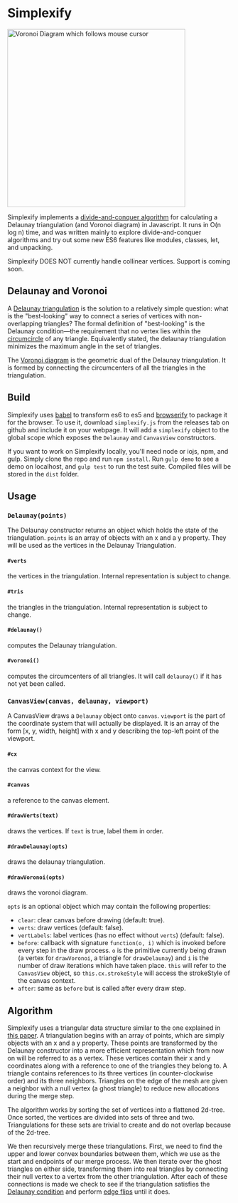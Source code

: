 Simplexify
==========

<img src='https://github.com/dylanmackenzie/simplexify/blob/master/gh-pages/animated-voronoi.gif' alt='Voronoi Diagram which follows mouse cursor' width=400 height=400 />

Simplexify implements a [divide-and-conquer
algorithm](http://link.springer.com/article/10.1007%2Fs12541-011-0056-1)
for calculating a Delaunay triangulation (and Voronoi diagram) in Javascript. It
runs in O(n log n) time, and was written mainly to explore divide-and-conquer
algorithms and try out some new ES6 features like modules, classes, let,
and unpacking.

Simplexify DOES NOT currently handle collinear vertices. Support is
coming soon.

Delaunay and Voronoi
----------------

A [Delaunay
triangulation](http://en.wikipedia.org/wiki/Delaunay_triangulation) is
the solution to a relatively simple question: what is the "best-looking"
way to connect a series of vertices with non-overlapping triangles? The
formal definition of "best-looking" is the Delaunay
condition—the requirement that no vertex lies within the
[circumcircle](http://mathworld.wolfram.com/Circumcircle.html) of any
triangle. Equivalently stated, the delaunay triangulation minimizes the
maximum angle in the set of triangles.

The [Voronoi diagram](http://en.wikipedia.org/wiki/Voronoi_diagram)
is the geometric dual of the Delaunay triangulation. It is formed by
connecting the circumcenters of all the triangles in the triangulation.

Build
-----

Simplexify uses [babel](https://babeljs.io) to transform es6 to es5 and
[browserify](http://browserify.org) to package it for the browser. To
use it, download `simplexify.js` from the releases tab on github and
include it on your webpage. It will add a `simplexify` object to
the global scope which exposes the `Delaunay` and `CanvasView`
constructors.

If you want to work on Simplexify locally, you'll need node or iojs, npm, and
gulp. Simply clone the repo and run `npm install`. Run `gulp demo` to
see a demo on localhost, and `gulp test` to run the test suite.
Compiled files will be stored in the `dist` folder.

Usage
-----

### `Delaunay(points)`

The Delaunay constructor returns an object which holds the state of the
triangulation. `points` is an array of objects with an x and a y
property. They will be used as the vertices in the Delaunay
Triangulation.

#### `#verts`
the vertices in the triangulation. Internal representation is subject to
change.

#### `#tris`
the triangles in the triangulation. Internal representation is subject to
change.

#### `#delaunay()`
computes the Delaunay triangulation.

#### `#voronoi()`
computes the circumcenters of all triangles. It will call `delaunay()`
if it has not yet been called.


### `CanvasView(canvas, delaunay, viewport)`

A CanvasView draws a `Delaunay` object onto `canvas`. `viewport` is the
part of the coordinate system that will actually be displayed. It is an
array of the form [x, y, width, height] with x and y describing the
top-left point of the viewport.

#### `#cx`
the canvas context for the view.

#### `#canvas`
a reference to the canvas element.

#### `#drawVerts(text)`
draws the vertices. If `text` is true, label them in order.

#### `#drawDelaunay(opts)`
draws the delaunay triangulation.

#### `#drawVoronoi(opts)`
draws the voronoi diagram.

`opts` is an optional object which may contain the following properties:
  - `clear`: clear canvas before drawing (default: true).
  - `verts`: draw vertices (default: false).
  - `vertLabels`: label vertices (has no effect without `verts`) (default: false).
  - `before`: callback with signature `function(o, i)` which is invoked
    before every step in the draw process. `o` is the primitive currently
    being drawn (a vertex for `drawVoronoi`, a triangle for
    `drawDelaunay`) and `i` is the number of draw iterations which have
    taken place. `this` will refer to the `CanvasView` object, so
    `this.cx.strokeStyle` will access the strokeStyle of the canvas
    context.
  - `after`: same as `before` but is called after every draw step.

Algorithm
---------

Simplexify uses a triangular data structure similar to the one explained
in [this paper](http://www.cs.berkeley.edu/~jrs/papers/triangle.pdf). A
triangulation begins with an array of points, which are simply objects
with an x and a y property. These points are transformed by the Delaunay
constructor into a more efficient representation which from now on will
be referred to as a vertex. These vertices contain their x and y
coordinates along with a reference to one of the triangles they belong
to. A triangle contains references to its three vertices (in
counter-clockwise order) and its three neighbors. Triangles on the edge
of the mesh are given a neighbor with a null vertex (a ghost triangle)
to reduce new allocations during the merge step.

The algorithm works by sorting the set of vertices into a flattened
2d-tree. Once sorted, the vertices are divided into sets of three and
two. Triangulations for these sets are trivial to create and do not
overlap because of the 2d-tree.

We then recursively merge these triangulations. First, we need to find
the upper and lower convex boundaries between them, which we use as the
start and endpoints of our merge process. We then iterate over the ghost
triangles on either side, transforming them into real triangles by
connecting their null vertex to a vertex from the other triangulation.
After each of these connections is made we check to see if the
triangulation satisfies the [Delaunay
condition](http://en.wikibooks.org/wiki/Trigonometry/For_Enthusiasts/Delaunay_triangulation#Formal_Definition)
and perform [edge
flips](http://en.wikipedia.org/wiki/Delaunay_triangulation#Visual_Delaunay_definition:_Flipping)
until it does.
